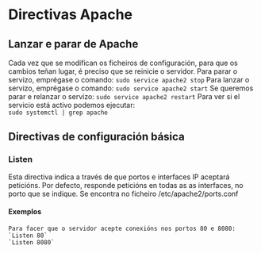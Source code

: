 # Directivas Apache

## Lanzar e parar de Apache 

Cada vez que se modifican os ficheiros de configuración, para que os cambios teñan lugar, é preciso que se reinicie o servidor.
Para parar o servizo, emprégase o comando:
`sudo service apache2 stop`
Para lanzar o servizo, emprégase o comando:
`sudo service apache2 start`
Se queremos parar e relanzar o servizo:
`sudo service apache2 restart`
Para ver si el servicio está activo podemos ejecutar:  
`sudo systemctl | grep apache`

## Directivas de configuración básica

### Listen 

Esta directiva indica a través de que portos e interfaces IP aceptará peticións. Por defecto, responde peticións en todas as as interfaces, no porto que se indique. Se encontra no ficheiro /etc/apache2/ports.conf
#### Exemplos
	Para facer que o servidor acepte conexións nos portos 80 e 8080:
    `Listen 80`
    `Listen 8080`
